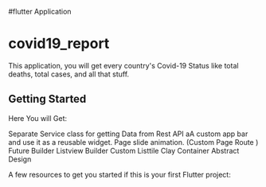 #flutter Application
# covid19_report 

This application, you will get every country's Covid-19 Status like total deaths, total cases, and all that stuff.

## Getting Started


Here You will Get:

 Separate Service class for getting Data from Rest API
aA custom app bar and use it as a reusable widget.
Page slide animation. (Custom Page Route )
Future Builder
Listview Builder
Custom Listtile
Clay Container
Abstract Design
 

A few resources to get you started if this is your first Flutter project:
